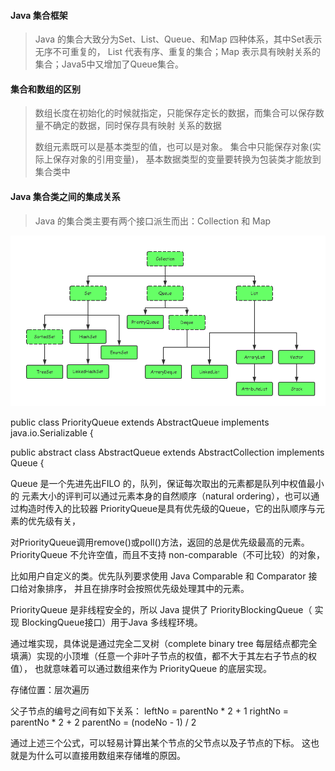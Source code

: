 #### Java 集合框架
> Java 的集合大致分为Set、List、Queue、和Map 四种体系，其中Set表示无序不可重复的，
> List 代表有序、重复的集合；Map 表示具有映射关系的集合；Java5中又增加了Queue集合。

#### 集合和数组的区别
> 数组长度在初始化的时候就指定，只能保存定长的数据，而集合可以保存数量不确定的数据，同时保存具有映射
> 关系的数据
>
> 数组元素既可以是基本类型的值，也可以是对象。 集合中只能保存对象(实际上保存对象的引用变量)，
> 基本数据类型的变量要转换为包装类才能放到集合类中
>
#### Java 集合类之间的集成关系
> Java 的集合类主要有两个接口派生而出：Collection 和 Map

![avatar](./pic/collection.png) 

public class PriorityQueue<E> extends AbstractQueue<E>
    implements java.io.Serializable {
    
public abstract class AbstractQueue<E>
    extends AbstractCollection<E>
    implements Queue<E> {
    
Queue 是一个先进先出FILO 的，队列，保证每次取出的元素都是队列中权值最小的
元素大小的评判可以通过元素本身的自然顺序（natural ordering），也可以通过构造时传入的比较器
PriorityQueue是具有优先级的Queue，它的出队顺序与元素的优先级有关，

对PriorityQueue调用remove()或poll()方法，返回的总是优先级最高的元素。
PriorityQueue 不允许空值，而且不支持 non-comparable（不可比较）的对象，

比如用户自定义的类。优先队列要求使用 Java Comparable 和 Comparator 接口给对象排序，
并且在排序时会按照优先级处理其中的元素。

PriorityQueue 是非线程安全的，所以 Java 提供了 PriorityBlockingQueue（
实现 BlockingQueue接口）用于Java 多线程环境。

通过堆实现，具体说是通过完全二叉树（complete binary tree
每层结点都完全填满）实现的小顶堆（任意一个非叶子节点的权值，都不大于其左右子节点的权值），
也就意味着可以通过数组来作为 PriorityQueue 的底层实现。

存储位置：层次遍历

父子节点的编号之间有如下关系：
    leftNo = parentNo * 2 + 1
    rightNo = parentNo * 2 + 2
    parentNo = (nodeNo - 1) / 2
    

通过上述三个公式，可以轻易计算出某个节点的父节点以及子节点的下标。
这也就是为什么可以直接用数组来存储堆的原因。


   
